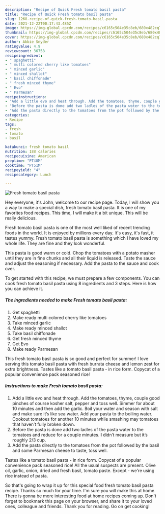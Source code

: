 ```yaml
---
description: "Recipe of Quick Fresh tomato basil pasta"
title: "Recipe of Quick Fresh tomato basil pasta"
slug: 1268-recipe-of-quick-fresh-tomato-basil-pasta
date: 2021-12-22T00:17:43.485Z
image: https://img-global.cpcdn.com/recipes/c6165c504e35c8eb/680x482cq70/fresh-tomato-basil-pasta-recipe-main-photo.jpg
thumbnail: https://img-global.cpcdn.com/recipes/c6165c504e35c8eb/680x482cq70/fresh-tomato-basil-pasta-recipe-main-photo.jpg
cover: https://img-global.cpcdn.com/recipes/c6165c504e35c8eb/680x482cq70/fresh-tomato-basil-pasta-recipe-main-photo.jpg
author: Abbie Snyder
ratingvalue: 4.9
reviewcount: 36758
recipeingredient:
- " spaghetti"
- " multi colored cherry like tomatoes"
- " minced garlic"
- " minced shallot"
- " basil chiffonade"
- " fresh minced thyme"
- " Evo"
- " Parmesan"
recipeinstructions:
- "Add a little evo and heat through. Add the tomatoes, thyme, couple good pinches of course kosher salt, pepper and toss well. Simmer for about 10 minutes and then add the garlic. Boil your water and season with salt and make sure it’s like sea water. Add your pasta to the boiling water. Cookout tomatoes for another 10 minutes while smashing may tomatoes that haven’t fully broken down."
- "Before the pasta is done add two ladles of the pasta water to the tomatoes and reduce for a couple minutes. I didn’t measure but it’s roughly 2/3 cup."
- "Add the pasta directly to the tomatoes from the pot followed by the basil and some Parmesan cheese to taste, toss well."
categories:
- Recipe
tags:
- fresh
- tomato
- basil

katakunci: fresh tomato basil 
nutrition: 188 calories
recipecuisine: American
preptime: "PT40M"
cooktime: "PT51M"
recipeyield: "4"
recipecategory: Lunch

---
```



![Fresh tomato basil pasta](https://img-global.cpcdn.com/recipes/c6165c504e35c8eb/680x482cq70/fresh-tomato-basil-pasta-recipe-main-photo.jpg)

Hey everyone, it's John, welcome to our recipe page. Today, I will show you a way to make a special dish, fresh tomato basil pasta. It is one of my favorites food recipes. This time, I will make it a bit unique. This will be really delicious.

Fresh tomato basil pasta is one of the most well liked of recent trending foods in the world. It is enjoyed by millions every day. It's easy, it's fast, it tastes yummy. Fresh tomato basil pasta is something which I have loved my whole life. They are fine and they look wonderful.

This pasta is good warm or cold. Chop the tomatoes with a potato masher until they are in fine chunks and all their liquid is released. Taste the sauce and adjust the seasoning if necessary. Add the pasta to the sauce and cook over.


To get started with this recipe, we must prepare a few components. You can cook fresh tomato basil pasta using 8 ingredients and 3 steps. Here is how you can achieve it.

<!--inarticleads1-->

##### The ingredients needed to make Fresh tomato basil pasta:

1. Get  spaghetti
1. Make ready  multi colored cherry like tomatoes
1. Take  minced garlic
1. Make ready  minced shallot
1. Take  basil chiffonade
1. Get  fresh minced thyme
1. Get  Evo
1. Make ready  Parmesan


This fresh tomato basil pasta is so good and perfect for summer! I love serving this tomato basil pasta with fresh burrata cheese and lemon zest for extra brightness. Tastes like a tomato basil pasta - in rice form. Copycat of a popular convenience pack seasoned rice! 

<!--inarticleads2-->

##### Instructions to make Fresh tomato basil pasta:

1. Add a little evo and heat through. Add the tomatoes, thyme, couple good pinches of course kosher salt, pepper and toss well. Simmer for about 10 minutes and then add the garlic. Boil your water and season with salt and make sure it’s like sea water. Add your pasta to the boiling water. Cookout tomatoes for another 10 minutes while smashing may tomatoes that haven’t fully broken down.
1. Before the pasta is done add two ladles of the pasta water to the tomatoes and reduce for a couple minutes. I didn’t measure but it’s roughly 2/3 cup.
1. Add the pasta directly to the tomatoes from the pot followed by the basil and some Parmesan cheese to taste, toss well.


Tastes like a tomato basil pasta - in rice form. Copycat of a popular convenience pack seasoned rice! All the usual suspects are present. Olive oil, garlic, onion, dried and fresh basil, tomato paste. Except - we&#39;re using rice instead of pasta. 

So that's going to wrap it up for this special food fresh tomato basil pasta recipe. Thanks so much for your time. I'm sure you will make this at home. There is gonna be more interesting food at home recipes coming up. Don't forget to bookmark this page on your browser, and share it to your loved ones, colleague and friends. Thank you for reading. Go on get cooking!
